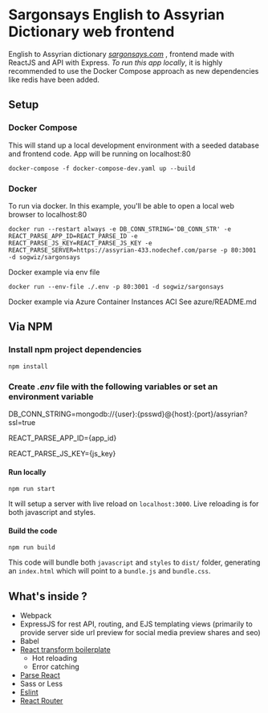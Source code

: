 # Sargonsays English to Assyrian Dictionary web frontend #

English to Assyrian dictionary [*sargonsays.com*](http://sargonsays.com) , frontend made with ReactJS and API with Express. *To run this app locally*, it is highly recommended to use the Docker Compose approach as new dependencies like redis have been added.

## Setup

### Docker Compose

This will stand up a local development environment with a seeded database and frontend code. App will be running on localhost:80

```
docker-compose -f docker-compose-dev.yaml up --build
```

### Docker
To run via docker. In this example, you'll be able to open a local web browser to localhost:80
```
docker run --restart always -e DB_CONN_STRING='DB_CONN_STR' -e REACT_PARSE_APP_ID=REACT_PARSE_ID -e REACT_PARSE_JS_KEY=REACT_PARSE_JS_KEY -e REACT_PARSE_SERVER=https://assyrian-433.nodechef.com/parse -p 80:3001 -d sogwiz/sargonsays 
```

Docker example via env file
```
docker run --env-file ./.env -p 80:3001 -d sogwiz/sargonsays
```

Docker example via Azure Container Instances ACI
See azure/README.md


## Via NPM

### Install npm project dependencies
```
npm install
```
### Create *.env* file with the following variables or set an environment variable

DB_CONN_STRING=mongodb://{user}:{psswd}@{host}:{port}/assyrian?ssl=true

REACT_PARSE_APP_ID={app_id} 

REACT_PARSE_JS_KEY={js_key}

#### Run locally

```
npm run start
```

It will setup a server with live reload on `localhost:3000`. Live reloading is for both javascript and styles.

#### Build the code

```
npm run build
```

This code will bundle both `javascript` and `styles` to `dist/` folder, generating an `index.html` which will point to a `bundle.js` and `bundle.css`.

## What's inside ?
- Webpack
- ExpressJS for rest API, routing, and EJS templating views (primarily to provide server side url preview for social media preview shares and seo)
- Babel
- [React transform boilerplate](https://github.com/gaearon/react-transform-boilerplate)
   - Hot reloading
   - Error catching
- [Parse React](https://github.com/ParsePlatform/ParseReact)
- Sass or Less
- [Eslint](http://eslint.org/)
- [React Router](https://github.com/rackt/react-router)